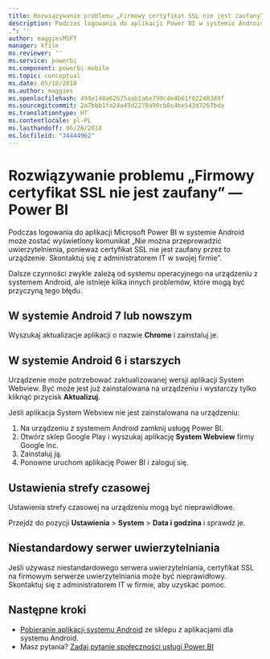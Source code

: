 ```yaml
---
title: Rozwiązywanie problemu „Firmowy certyfikat SSL nie jest zaufany”
description: Podczas logowania do aplikacji Power BI w systemie Android może zostać wyświetlony komunikat „Nie można przeprowadzić uwierzytelnienia, ponieważ certyfikat SSL nie jest zaufany”
.": ''
author: maggiesMSFT
manager: kfile
ms.reviewer: ''
ms.service: powerbi
ms.component: powerbi-mobile
ms.topic: conceptual
ms.date: 05/18/2018
ms.author: maggies
ms.openlocfilehash: 494e148a62675aab1a6e799c4e4b61f022483d9f
ms.sourcegitcommit: 2a7bbb1fa24a49d2278a90cb0c4be543d7267bda
ms.translationtype: HT
ms.contentlocale: pl-PL
ms.lasthandoff: 06/26/2018
ms.locfileid: "34444962"
---
```

# <a name="fixing-corporate-ssl-certificate-is-untrusted---power-bi"></a>Rozwiązywanie problemu „Firmowy certyfikat SSL nie jest zaufany” — Power BI
Podczas logowania do aplikacji Microsoft Power BI w systemie Android może zostać wyświetlony komunikat „Nie można przeprowadzić uwierzytelnienia, ponieważ certyfikat SSL nie jest zaufany przez to urządzenie. Skontaktuj się z administratorem IT w swojej firmie”. 

Dalsze czynności zwykle zależą od systemu operacyjnego na urządzeniu z systemem Android, ale istnieje kilka innych problemów, które mogą być przyczyną tego błędu.

## <a name="on-android-7-or-later"></a>W systemie Android 7 lub nowszym
Wyszukaj aktualizacje aplikacji o nazwie **Chrome** i zainstaluj je.

## <a name="on-android-6-and-earlier"></a>W systemie Android 6 i starszych
Urządzenie może potrzebować zaktualizowanej wersji aplikacji System Webview. Być może jest już zainstalowana na urządzeniu i wystarczy tylko kliknąć przycisk **Aktualizuj**.

Jeśli aplikacja System Webview nie jest zainstalowana na urządzeniu:

1. Na urządzeniu z systemem Android zamknij usługę Power BI.
2. Otwórz sklep Google Play i wyszukaj aplikację **System Webview** firmy Google Inc.
3. Zainstaluj ją.
4. Ponowne uruchom aplikację Power BI i zaloguj się.

## <a name="time-zone-settings"></a>Ustawienia strefy czasowej
Ustawienia strefy czasowej na urządzeniu mogą być nieprawidłowe. 

Przejdź do pozycji **Ustawienia** > **System** > **Data i godzina** i sprawdź je.

## <a name="custom-authentication-server"></a>Niestandardowy serwer uwierzytelniania
Jeśli używasz niestandardowego serwera uwierzytelniania, certyfikat SSL na firmowym serwerze uwierzytelniania może być nieprawidłowy. Skontaktuj się z administratorem IT w firmie, aby uzyskać pomoc.

## <a name="next-steps"></a>Następne kroki
* [Pobieranie aplikacji systemu Android](http://go.microsoft.com/fwlink/?LinkID=544867) ze sklepu z aplikacjami dla systemu Android.
* Masz pytania? [Zadaj pytanie społeczności usługi Power BI](http://community.powerbi.com/)

